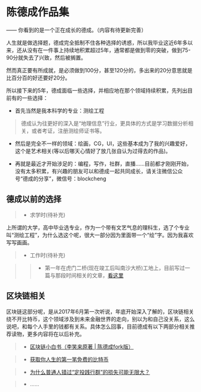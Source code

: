 # 陈德成作品集

—— 你看到的是一个正在成长的德成。（内容有待更新完善）

人生就是做选择题，德成完全抵制不住各种选择的诱惑，所以我毕业这近6年多以来，还从没有在一件事上持续地积累超过5年，通常都是做到零的突破，做到75-90分就失去了兴致，然后被搁置。

然而真正要有所成就，是必须做到100分，甚至120分的，多出来的20分意思就是比百分百的好还要好20分。

所以接下来的5年，德成面临一些选择，并相应地在那个领域持续积累，先列出目前有的一些选择：

* 首先当然是我本科学的专业：测绘工程

> 德成认为往更好的深入是“地理信息”行业，更具体的方式是学习数据分析相关，或者考证，注册测绘师证书等。

* 然后是完全不一样的领域：绘画，CG，UI，这些基本成为了我的兴趣爱好，这个是艺术相关(等以后哪天心情好了放几张自认为过得去的作品)。

* 再就是最近才开始涉足的：编程，写作，社群，直播……目前都才刚刚开始，没有太多积累，有兴趣的朋友可以和德成一起共同成长，请关注微信公众号“德成的分享”，微信号：blockcheng


## 德成以前的选择

> * 求学时(待补充)

上所谓的大学，高中毕业选专业，作为一个带有文艺气息的理科生，选了个专业叫“测绘工程”，为什么选这个呢，很大一部分因为里面带一个“绘”字。因为我喜欢写写画画。

> * 工作时(待补充)

>> * 第一年在虎门二桥(现在竣工后叫南沙大桥)工地上，目前写过一篇与那段时间相关的文章，[看这里](https://w3c.group/c/1575814615988447)

## 区块链相关

区块链这部分呢，是从2017年6月第一次听说，年底开始深入了解的，区块链相关绕不开比特币，这个领域涉及到未来金融世界的走向，别以为和自己没关系，这么说吧，和每个人手里的钱都有关系。具体怎么回事，目前德成有以下两部分相关推荐读物，更多内容将在以后补充。

> * [区块链小白书（李笑来原著 | 陈德成fork版）](https://blockchainbook.top)

> * [获取你人生的第一笔免费的比特币](https://blockchainbook.top/freebtc/#/?id=_2-%e5%a6%82%e4%bd%95%e5%85%8d%e8%b4%b9%e8%8e%b7%e5%8f%96%e6%af%94%e7%89%b9%e5%b8%81)

> * [为什么普通人错过“定投践行群”的损失可能无限大？](/boxgroup/)

> * ……
